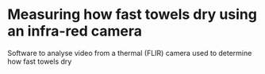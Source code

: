 # Measuring how fast towels dry using an infra-red camera
 Software to analyse video from a thermal (FLIR) camera used to determine how fast towels dry
